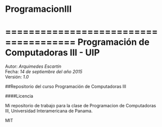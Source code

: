 # ProgramacionIII
======================================
Programación de Computadoras III - UIP
======================================

Autor: _Arquimedes Escartín_ <br/>
Fecha: _14 de septiembre del año 2015_ <br/>
Versión: _1.0_ <br/>

##Repositorio del curso Programación de Computadoras III

####Licencia

Mi repositorio de trabajo para la clase de Programacion de Computadoras III, Universidad Interamericana de Panama.

MIT
